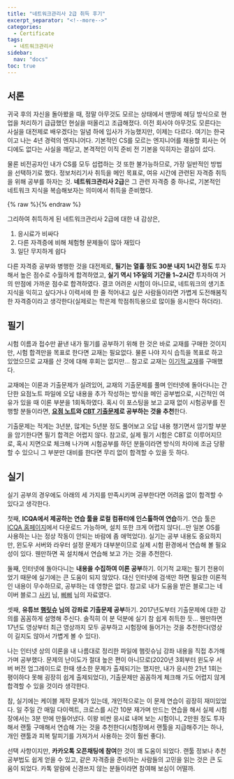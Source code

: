 ```yaml
---
title: "네트워크관리사 2급 취득 후기"
excerpt_separator: "<!--more-->"
categories:
  - Certificate
tags:
  - 네트워크관리사
sidebar:
  nav: "docs"
toc: true
---
```

## 서론
귀국 후의 자신을 돌아봤을 때, 정말 아무것도 모르는 상태에서 맨땅에 헤딩 방식으로 현업을 처리하기 급급했던 현실을 떠올리고 조급해졌다. 이전 회사야 아무것도 모른다는 사실을 대전제로 배우겠다는 일념 하에 입사가 가능했지만, 이제는 다르다. 여기는 한국이고 나는 4년 경력의 엔지니어다. 기본적인 CS를 모르는 엔지니어를 채용할 회사는 어디에도 없다는 사실을 깨닫고, 본격적인 이직 준비 전 기본을 익히자는 결심이 섰다.

물론 비전공자인 내가 CS를 모두 섭렵하는 것 또한 불가능하므로, 가장 일반적인 방법을 선택하기로 했다. 정보처리기사 취득을 메인 목표로, 여유 시간에 관련된 자격증 취득을 위해 공부를 하자는 것. **네트워크관리사 2급**은 그 관련 자격증 중 하나로, 기본적인 네트워크 지식을 복습해보자는 의미에서 취득을 준비했다.

{% raw %}<img src="https://smilejulie0812.github.io/assets/images/networkmanager-1.jpg" alt="">{% endraw %}

그리하여 취득하게 된 네트워크관리사 2급에 대한 내 감상은,
1. 응시료가 비싸다
2. 다른 자격증에 비해 체험형 문제들이 많아 재밌다
3. 일단 무지하게 쉽다

다른 자격증 공부와 병행한 것을 대전제로, **필기는 열흘 정도 30분 내지 1시간 정도** 투자해서 높은 점수로 수월하게 합격하였고, **실기 역시 1주일의 기간을 1~2시간** 투자하여 거의 만점에 가까운 점수로 합격하였다. 결코 어려운 시험이 아니므로, 네트워크의 생기초 지식을 익히고 싶다거나 이력서에 한 줄 적어내고 싶은 사람들이라면 가볍게 도전해봄직한 자격증이라고 생각한다(실제로는 학은제 학점취득용으로 많이들 응시한다 하더라).

## 필기
시험 이름과 접수만 끝낸 내가 필기를 공부하기 위해 한 것은 바로 교재를 구매한 것이지만, 시험 합격만을 목표로 한다면 교재는 필요없다. 물론 나야 지식 습득을 목표로 하고 있었으므로 교재를 산 것에 대해 후회는 없지만... 참고로 교재는 [이기적 교재](https://www.youngjin.com/book/book_detail.asp?prod_cd=9788931462050&seq=6643&cate_cd=3&child_cate_cd=142&goPage=1&orderByCd=1&searchType=Y&keyword1=%B3%D7%C6%AE%BF%F6%C5%A9%B0%FC%B8%AE%BB%E7)를 구매했다.

교재에는 이론과 기출문제가 실려있어, 교재의 기출문제를 풀며 인터넷에 돌아다니는 간단한 요점노트 파일에 오답 내용을 추가 작성하는 방식을 메인 공부법으로, 시간적인 여유가 있을 때 이론 부분을 1회독하였다. 혹시 이 포스팅을 보고 교재 없이 시험공부를 진행할 분들이라면, **[요점 노트](https://m.blog.naver.com/whatsupsjp/221576181040)와 [CBT 기출문제](https://www.comcbt.com/xe/jf)로 공부하는 것을 추천**한다.

기출문제는 적게는 3년분, 많게는 5년분 정도 풀어보고 오답 내용 챙기면서 암기할 부분을 암기한다면 필기 합격은 어렵지 않다. 참고로, 실제 필기 시험은 CBT로 이루어지므로, 혹시 지면으로 체크해 나가며 시험공부를 하던 분들이라면 방식의 차이에 조금 당황할 수 있으니 그 부분만 대비를 한다면 무리 없이 합격할 수 있을 듯 하다.

## 실기
실기 공부의 경우에도 아래의 세 가지를 만족시키며 공부한다면 어려움 없이 합격할 수 있다고 생각한다.

첫째, **ICQA에서 제공하는 연습 툴을 로컬 컴퓨터에 인스톨하여 연습**하기. 연습 툴은 [ICQA 홈페이지](https://www.icqa.or.kr/cn/board/dataroom?sca=%EB%84%A4%ED%8A%B8%EC%9B%8C%ED%81%AC%EA%B4%80%EB%A6%AC%EC%82%AC)에서 다운로드 가능하며, 설치 또한 크게 어렵지 않다(...만 일본 OS를 사용하는 나는 정상 작동이 안되는 바람에 좀 애먹었다). 실기는 공부 내용도 중요하지만, 윈도우 서버와 라우터 설정 문제가 대부분이므로 실제 시험 환경에서 연습해 볼 필요성이 있다. 웬만하면 꼭 설치해서 연습해 보고 가는 것을 추천한다.

둘째, 인터넷에 돌아다니는 **내용을 수집하여 이론 공부**하기. 이기적 교재는 필기 전용이었기 때문에 실기에는 큰 도움이 되지 않았다. 대신 인터넷에 검색만 하면 필요한 이론적인 내용이 무수하므로, 공부하는 데 영향은 없다. 참고로 내가 도움을 받은 블로그는 네이버 블로그 [사키](https://blog.naver.com/suako/221855319293) 님, [삐삐](https://blog.naver.com/PostView.nhn?blogId=medusa3290&logNo=222076908911&parentCategoryNo=&categoryNo=10&viewDate=&isShowPopularPosts=true&from=search) 님의 자료였다.

셋째, **유튜브 [햄릿슈](https://www.youtube.com/channel/UCLIxBOJaBju4Ap8QoGuQYbw) 님의 강좌로 기출문제 공부**하기. 2017년도부터 기출문제에 대한 강의를 꼼꼼하게 설명해 주신다. 솔직히 이 분 덕분에 실기 참 쉽게 취득한 듯... 웬만하면 17년도 영상부터 최근 영상까지 모두 공부하고 시험장에 들어가는 것을 추천한다(영상이 길지도 않아서 가볍게 볼 수 있다).

나는 인터넷 상의 이론을 내 나름대로 정리한 파일에 햄릿슈님 강좌 내용을 직접 추가해가며 공부했다. 문제의 난이도가 절대 높은 편이 아니므로(2020년 3회부터 윈도우 서버 버전 업그레이드로 한때 생소한 문제가 출제되기는 했지만, 내가 응시한 21년 1회는 평이하다 못해 굉장히 쉽게 출제되었다), 기출문제만 꼼꼼하게 체크해 가도 어렵지 않게 합격할 수 있을 것이라 생각한다.

참, 실기에는 케이블 제작 문제가 있는데, 개인적으로는 이 문제 연습이 굉장히 재미있었다. 일 주일 간 매일 다이렉트, 크로스를 시간 10분 재가며 만드는 연습을 해서 실제 시험장에서는 3분 만에 만들어냈다. 이왕 비싼 응시료 내며 보는 시험이니, 2만원 정도 투자해서 랜툴 구매해서 연습해 가는 것을 추천한다(시험장에서 랜툴을 지급해주기는 하나, 개인 랜툴과 피복 탈피기를 가져가서 사용하는 것이 훨씬 좋다).

선택 사항이지만, **카카오톡 오픈채팅에 참여**한 것이 꽤 도움이 되었다. 랜툴 정보나 추천 공부법도 쉽게 얻을 수 있고, 같은 자격증을 준비하는 사람들의 고민을 읽는 것은 큰 도움이 되었다. 카톡 알람에 신경쓰지 않는 분들이라면 참여해 보심이 어떨까.
